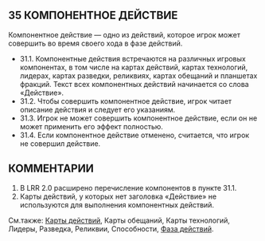 35 КОМПОНЕНТНОЕ ДЕЙСТВИЕ
---

Компонентное действие — одно из действий, которое игрок может совершить во время своего хода в фазе действий.  
* 31.1. Компонентные действия встречаются на различных игровых компонентах, в том числе на картах действий, картах технологий, лидерах, картах разведки, реликвиях, картах обещаний и планшетах фракций. Текст всех компонентных действий начинается со слова «Действие».  
* 31.2. Чтобы совершить компонентное действие, игрок читает описание действия и следует его указаниям.  
* 31.3. Игрок не может совершить компонентное действие, если он не может применить его эффект полностью.  
* 31.4. Если компонентное действие отменено, считается, что игрок не совершил действие.  

КОММЕНТАРИИ
---
1) В LRR 2.0 расширено перечисление компонентов в пункте 31.1.
2) Карты действий, у которых нет заголовка «Действие» не используются для выполнения компонентных действий.

См.также: [Карты действий](action_cards.md), Карты обещаний, Карты технологий, Лидеры, Разведка, Реликвии, Способности, [Фаза действий](action_phase.md).
